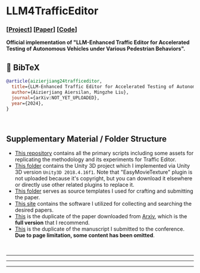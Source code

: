 # LLM4TrafficEditor

### [[Project](https://aizierjiang.github.io/LLM4TrafficEditor)] [[Paper](https://arxiv.org/abs/NOT_YET_UPLOADED)] [[Code](https://github.com/Aizierjiang/LLM4TrafficEditor)]

**Official implementation of "LLM-Enhanced Traffic Editor for Accelerated Testing of Autonomous Vehicles under Various Pedestrian Behaviors".** 


## 📜 BibTeX
```bibtex
@article{aizierjiang24trafficeditor,
  title={LLM-Enhanced Traffic Editor for Accelerated Testing of Autonomous Vehicles under Various Pedestrian Behaviors},
  author={Aizierjiang Aiersilan, Mingzhe Liu},
  journal={arXiv:NOT_YET_UPLOADED},
  year={2024},
}
```

<br>


## Supplementary Material / Folder Structure

- [This repository](./) contains all the primary scripts including some assets for replicating the methodology and its experiments for Traffic Editor.
- [This folder](./Unity3DProject/) contains the Unity 3D project which I implemented via Unity 3D version `Unity3D 2018.4.16f1`. Note that "EasyMovieTexture" plugin is not uploaded because it's copyright, but you can download it elsewhere or directly use other related plugins to replace it.
- [This folder](./Submission) serves as source templates I used for crafting and submitting the paper.
- [This site](https://harzing.com/resources/publish-or-perish) contains the software I utilized for collecting and searching the desired papers.
- [This](LLM-Enhanced_Traffic_Editor_for_Accelerated_Testing_of_Autonomous_Vehicles_under_Various_Pedestrian_Behaviors-arxiv.pdf) is the duplicate of the paper downloaded from [Arxiv](https://arxiv.org/abs/NOT_YET_UPLOADED), which is the **full version** that I recommend.
- [This](LLM-Enhanced_Traffic_Editor_for_Accelerated_Testing_of_Autonomous_Vehicles_under_Various_Pedestrian_Behaviors.pdf) is the duplicate of the manuscript I submitted to the conference. **Due to page limitation, some content has been omitted**.

<br>

---

---

---
